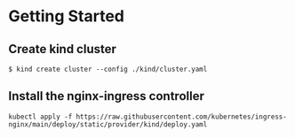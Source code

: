 # Getting Started
## Create kind cluster
~~~shell
$ kind create cluster --config ./kind/cluster.yaml
~~~
## Install the nginx-ingress controller
~~~shell
kubectl apply -f https://raw.githubusercontent.com/kubernetes/ingress-nginx/main/deploy/static/provider/kind/deploy.yaml
~~~
